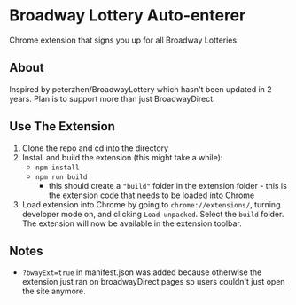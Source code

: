 # Broadway Lottery Auto-enterer
Chrome extension that signs you up for all Broadway Lotteries.

## About

Inspired by peterzhen/BroadwayLottery which hasn't been updated in 2 years. Plan is to support more than just BroadwayDirect.

## Use The Extension
1. Clone the repo and cd into the directory
2. Install and build the extension (this might take a while):
    - `npm install`
    - `npm run build`
        - this should create a `"build"` folder in the extension folder - this is the extension code that needs to be loaded into Chrome
3. Load extension into Chrome by going to `chrome://extensions/`, turning developer mode on, and clicking `Load unpacked`. Select the `build` folder. The extension will now be available in the extension toolbar.

## Notes

- `?bwayExt=true` in manifest.json was added because otherwise the extension just ran on broadwayDirect pages so users couldn't just open the site anymore.